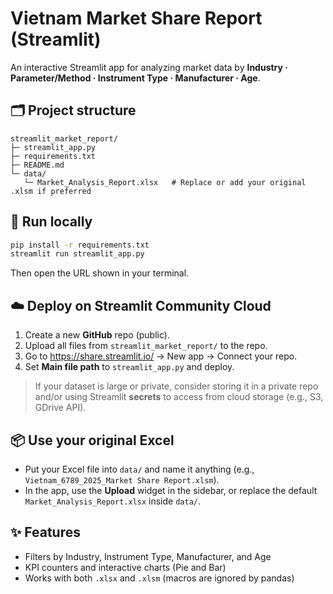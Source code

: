 # Vietnam Market Share Report (Streamlit)

An interactive Streamlit app for analyzing market data by **Industry · Parameter/Method · Instrument Type · Manufacturer · Age**.

## 🗂️ Project structure
```
streamlit_market_report/
├─ streamlit_app.py
├─ requirements.txt
├─ README.md
└─ data/
   └─ Market_Analysis_Report.xlsx   # Replace or add your original .xlsm if preferred
```

## 🚀 Run locally
```bash
pip install -r requirements.txt
streamlit run streamlit_app.py
```

Then open the URL shown in your terminal.

## ☁️ Deploy on Streamlit Community Cloud
1. Create a new **GitHub** repo (public).
2. Upload all files from `streamlit_market_report/` to the repo.
3. Go to https://share.streamlit.io/ → New app → Connect your repo.
4. Set **Main file path** to `streamlit_app.py` and deploy.

> If your dataset is large or private, consider storing it in a private repo and/or using Streamlit **secrets** to access from cloud storage (e.g., S3, GDrive API).

## 📦 Use your original Excel
- Put your Excel file into `data/` and name it anything (e.g., `Vietnam_6789_2025_Market Share Report.xlsm`).
- In the app, use the **Upload** widget in the sidebar, or replace the default `Market_Analysis_Report.xlsx` inside `data/`.

## ✨ Features
- Filters by Industry, Instrument Type, Manufacturer, and Age
- KPI counters and interactive charts (Pie and Bar)
- Works with both `.xlsx` and `.xlsm` (macros are ignored by pandas)